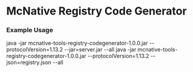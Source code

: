 # McNative Registry Code Generator

### Example Usage

java -jar mcnative-tools-registry-codegenerator-1.0.0.jar --protocolVersion=1.13.2 --jar=server.jar --all
java -jar mcnative-tools-registry-codegenerator-1.0.0.jar --protocolVersion=1.13.2 --json=registry.json --all
